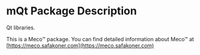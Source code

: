 # mQt Package Description

Qt libraries.

This is a Meco™ package. You can find detailed information about Meco™ at
[https://meco.safakoner.com](https://meco.safakoner.com)
